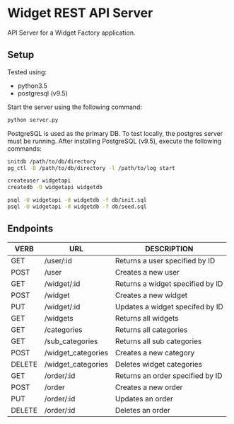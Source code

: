 # Widget REST API Server

API Server for a Widget Factory application.

## Setup
Tested using:
- python3.5
- postgresql (v9.5)

Start the server using the following command:

```sh
python server.py
```

PostgreSQL is used as the primary DB. To test locally, the postgres server
must be running.
After installing PostgreSQL (v9.5), execute the following commands:

```sh
initdb /path/to/db/directory
pg_ctl -D /path/to/db/directory -l /path/to/log start

createuser widgetapi
createdb -O widgetapi widgetdb

psql -U widgetapi -d widgetdb -f db/init.sql
psql -U widgetapi -d widgetdb -f db/seed.sql
```

## Endpoints

| VERB | URL | DESCRIPTION |
| --- | --- | --- |
| GET | /user/:id | Returns a user specified by ID |
| POST | /user | Creates a new user |
| GET | /widget/:id | Returns a widget specified by ID |
| POST | /widget | Creates a new widget |
| PUT | /widget/:id | Updates a widget specifed by ID |
| GET | /widgets | Returns all widgets |
| GET | /categories | Returns all categories |
| GET | /sub_categories | Returns all sub categories |
| POST | /widget_categories | Creates a new category |
| DELETE | /widget_categories | Deletes widget categories |
| GET | /order/:id | Returns an order specified by ID |
| POST | /order | Creates a new order |
| PUT | /order/:id | Updates an order |
| DELETE | /order/:id | Deletes an order |
